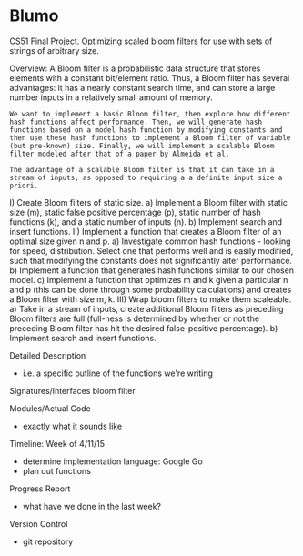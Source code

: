 # Blumo

CS51 Final Project. Optimizing scaled bloom filters for use with sets of strings of arbitrary size. 


Overview: 
	A Bloom filter is a probabilistic data structure that stores elements with a constant bit/element ratio. Thus, a Bloom filter has several advantages: it has a nearly constant search time, and can store a large number inputs in a relatively small amount of memory. 

	We want to implement a basic Bloom filter, then explore how different hash functions affect performance. Then, we will generate hash functions based on a model hash function by modifying constants and then use these hash functions to implement a Bloom filter of variable (but pre-known) size. Finally, we will implement a scalable Bloom filter modeled after that of a paper by Almeida et al.

	The advantage of a scalable Bloom filter is that it can take in a stream of inputs, as opposed to requiring a a definite input size a priori. 

I) Create Bloom filters of static size. 
	a) Implement a Bloom filter with static size (m), static false positive percentage (p), static number of hash functions (k), and a static number of inputs (n). 
	b) Implement search and insert functions.
II) Implement a function that creates a Bloom filter of an optimal size given n and p. 
	a) Investigate common hash functions - looking for speed, distribution. Select one that performs well and is easily modified, such that modifying the constants does not significantly alter performance.
	b) Implement a function that generates hash functions similar to our chosen model. 
	c) Implement a function that optimizes m and k given a particular n and p (this can be done through some probability calculations) and creates a Bloom filter with size m, k. 
III) Wrap bloom filters to make them scaleable. 
	a) Take in a stream of inputs, create additional Bloom filters as preceding Bloom filters are full (full-ness is determined by whether or not the preceding Bloom filter has hit the desired false-positive percentage).
	b) Implement search and insert functions. 


Detailed Description
 - i.e. a specific outline of the functions we're writing 

 Signatures/Interfaces
bloom filter
 

 Modules/Actual Code
 - exactly what it sounds like


 Timeline:
 Week of 4/11/15
 - determine implementation language: Google Go
 - plan out functions

Progress Report
- what have we done in the last week?

Version Control
- git repository